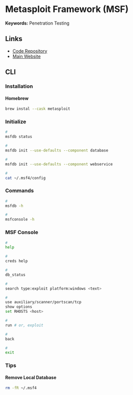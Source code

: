 # Metasploit Framework (MSF)

<!--
Fiddler
-->

<!--
https://app.pluralsight.com/paths/skill/penetration-testing-fundamentals-with-the-metasploit-framework

https://app.pluralsight.com/library/courses/perform-attacks-metasploit/table-of-contents
https://app.pluralsight.com/library/courses/metasploit-getting-started/table-of-contents
https://app.pluralsight.com/library/courses/post-exploitation-meterpreter/table-of-contents

https://app.pluralsight.com/paths/skills/penetration-testing-fundamentals-with-the-metasploit-framework

https://app.pluralsight.com/library/courses/metasploit-penetration-testing-introduction/table-of-contents
https://app.pluralsight.com/library/courses/penetration-testing-metasploit-framework/table-of-contents
https://app.pluralsight.com/library/courses/exploit-development-execution-metasploit-framework/table-of-contents

https://www.linkedin.com/learning/penetration-testing-essential-training/welcome
https://www.linkedin.com/learning/penetration-testing-advanced-kali-linux/welcome-2
-->

**Keywords:** Penetration Testing

## Links

- [Code Repository](https://github.com/rapid7/metasploit-framework)
- [Main Website](https://metasploit.com)

## CLI

### Installation

#### Homebrew

```sh
brew instal --cask metasploit
```

### Initialize

```sh
#
msfdb status

#
msfdb init --use-defaults --component database

#
msfdb init --use-defaults --component webservice

#
cat ~/.msf4/config
```

<!--
https://localhost:5443/api/v1/auth/account
-->

### Commands

```sh
#
msfdb -h

#
msfconsole -h
```

<!--
msfd
msfelfscan
msfmachscan
msfrop
msfrpc
msfrpcd
msfvenom
msfpescan
msfbinscan
-->

### MSF Console

```sh
#
help

#
creds help

#
db_status

#
search type:exploit platform:windows <text>

#
use auxiliary/scanner/portscan/tcp
show options
set RHOSTS <host>

#
run # or, exploit

#
back

#
exit
```

### Tips

#### Remove Local Database

```sh
rm -fR ~/.msf4
```

<!-- ### Issues

#### TBD

```
Fix issue with postgres connection Metasploit - Authentication failed for user "msf"
```

```sh
msfdb reinit
``` -->
